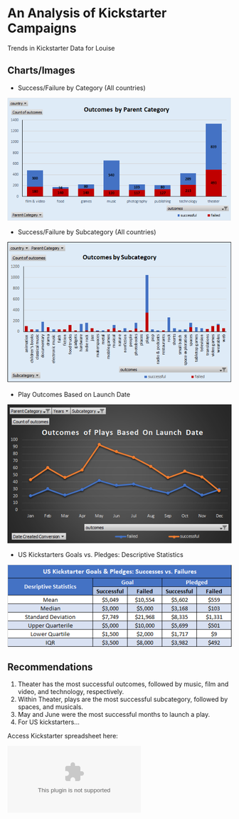 # An Analysis of Kickstarter Campaigns
Trends in Kickstarter Data for Louise

## Charts/Images
- Success/Failure by Category (All countries)

![](OutcomesbyParentCat.png)

- Success/Failure by Subcategory (All countries)

![](OutcomesbySubCat.png)

- Play Outcomes Based on Launch Date

![](OutcomesPlays.png)

- US Kickstarters Goals vs. Pledges: Descriptive Statistics

![](GoalVsPledge_US.png)

## Recommendations
1. Theater has the most successful outcomes, followed by music, film and video, and technology, respectively.
2. Within Theater, plays are the most successful subcategory, followed by spaces, and musicals.
3. May and June were the most successful months to launch a play.
4. For US kickstarters...

Access Kickstarter spreadsheet here: 

![](data-1-1-3-StarterBook.xlsx)


